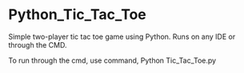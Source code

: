 # Python_Tic_Tac_Toe
Simple two-player tic tac toe game using Python. Runs on any IDE or through the CMD.

To run through the cmd, use command, Python Tic_Tac_Toe.py
